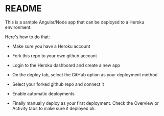 # README

This is a sample Angular/Node app that can be deployed to a Heroku environment.

Here's how to do that:

* Make sure you have a Heroku account

* Fork this repo to your own github account

* Login to the Heroku dashboard and create a new app

* On the deploy tab, select the GitHub option as your deployment method

* Select your forked github repo and connect it

* Enable automatic deployments

* Finally manually deploy as your first deployment.  Check the Overview or Activity tabs to make sure it deployed ok.
